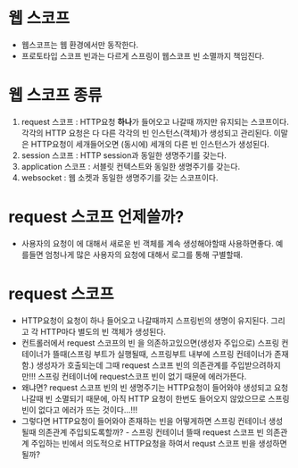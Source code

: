 # 웹 스코프

- 웹스코프는 웹 환경에서만 동작한다.
- 프로토타입 스코프 빈과는 다르게 스프링이 웹스코프 빈 소멸까지 책임진다.

# 웹 스코프 종류

1. request 스코프 : HTTP요청 **하나**가 들어오고 나갈때 까지만 유지되는 스코프이다. 각각의 HTTP 요청은 다 다른 각각의 빈 인스턴스(객체)가 생성되고 관리된다. 이말은 HTTP요청이 세개들어오면 (동시에) 세개의 다른 빈 인스턴스가 생성된다.
2. session 스코프 : HTTP session과 동일한 생명주기를 갖는다.
3. application 스코프 : 서블릿 컨텍스트와 동일한 생명주기를 갖는다.
4. websocket : 웹 소켓과 동일한 생명주기를 갖는 스코프이다.

# request 스코프 언제쓸까?

- 사용자의 요청이 에 대해서 새로운 빈 객체를 계속 생성해야할때 사용하면좋다. 예를들면 엄청나게 많은 사용자의 요청에 대해서 로그를 통해 구별할때.

# request 스코프

- HTTP요청이 요청이 하나 들어오고 나갈때까지 스프링빈의 생명이 유지된다. 그리고 각 HTTP마다 별도의 빈 객체가 생성된다.
- 컨트롤러에서 request 스코프의 빈 을 의존하고있으면(생성자 주입으로) 스프링 컨테이너가 뜰때(스프링 부트가 실행될때, 스프링부트 내부에 스프링 컨테이너가 존재함.) 생성자가 호출되는데 그때 request 스코프 빈의 의존관계를 주입받으려하지만!!! 스프링 컨테이너에 request스코프 빈이 없기 때문에 에러가뜬다.
- 왜냐면? request 스코프 빈의 빈 생명주기는 HTTP요청이 들어와야 생성되고 요청 나갈때 빈 소멸되기 때문에, 아직 HTTP 요청이 한번도 들어오지 않았으므로 스프링 빈이 없다고 에러가 뜨는 것이다...!!!
- 그렇다면 HTTP요청이 들어와야 존재하는 빈을 어떻게하면 스프링 컨테이너 생성될때 의존관계 주입되도록할까? - 스프링 컨테이너 뜰때 request 스코프 빈 의존관계 주입하는 빈에서 의도적으로 HTTP요청을 하여서 requst 스코프 빈을 생성하면 될까?
